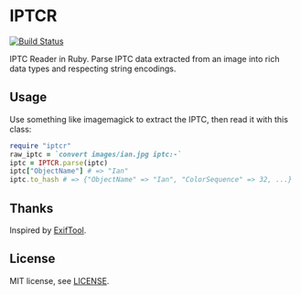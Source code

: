 # IPTCR

[![Build Status](https://travis-ci.org/sj26/iptcr?branch=master)](https://travis-ci.org/sj26/iptcr)

IPTC Reader in Ruby. Parse IPTC data extracted from an image into rich data types and respecting string encodings.

## Usage

Use something like imagemagick to extract the IPTC, then read it with this class:

```ruby
require "iptcr"
raw_iptc = `convert images/ian.jpg iptc:-`
iptc = IPTCR.parse(iptc)
iptc["ObjectName"] # => "Ian"
iptc.to_hash # => {"ObjectName" => "Ian", "ColorSequence" => 32, ...}
```

## Thanks

Inspired by [ExifTool][exiftool].

  [exiftool]: http://www.sno.phy.queensu.ca/~phil/exiftool/

## License

MIT license, see [LICENSE](LICENSE).

